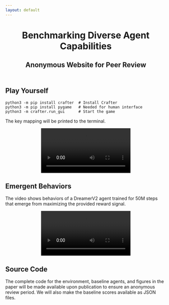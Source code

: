 ```yaml
---
layout: default
---
```


<header>
<h1>Benchmarking Diverse Agent Capabilities</h1>
<h2>Anonymous Website for Peer Review</h2>
</header>

## Play Yourself

```
python3 -m pip install crafter  # Install Crafter
python3 -m pip install pygame   # Needed for human interface
python3 -m crafter.run_gui      # Start the game
```

The key mapping will be printed to the terminal.

<p style="text-align: center">
<video controls style="width: 20em">
<source src="video.mp4"/>
</video>
</p>

## Emergent Behaviors

The video shows behaviors of a DreamerV2 agent trained for 50M steps that
emerge from maximizing the provided reward signal.

<p style="text-align: center">
<video controls style="width: 20em">
<source src="emergent.mp4"/>
</video>
</p>

## Source Code

The complete code for the environment, baseline agents, and figures in the
paper will be made available upon publication to ensure an anonymous review
period. We will also make the baseline scores available as JSON files.
